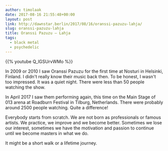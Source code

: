 ```yaml
---
author: timolaak
date: 2017-08-16 21:55:48+00:00
layout: post
link: http://dawnstar.berlin/2017/08/16/oranssi-pazuzu-lahja/
slug: oranssi-pazuzu-lahja
title: Oranssi Pazuzu – Lahja
tags:
  - black metal
  - psychedelic
---
```


{{% youtube Q_lGSUrvWMo %}}

In 2009 or 2010 I saw Oranssi Pazuzu for the first time at Nosturi in Helsinki, Finland. I didn't really know their music back then. To be honest, I wasn't too impressed. It was a quiet night. There were less than 50 people watching the show.

In April 2017 I saw them performing again, this time on the Main Stage of 013 arena at Roadburn Festival in Tilburg, Netherlands. There were probably around 2500 people watching. Quite a difference!

Everybody starts from scratch. We are not born as professionals or famous artists. We practice, we improve and we become better. Sometimes we lose our interest, sometimes we have the motivation and passion to continue until we become masters in what we do.

It might be a short walk or a lifetime journey.
